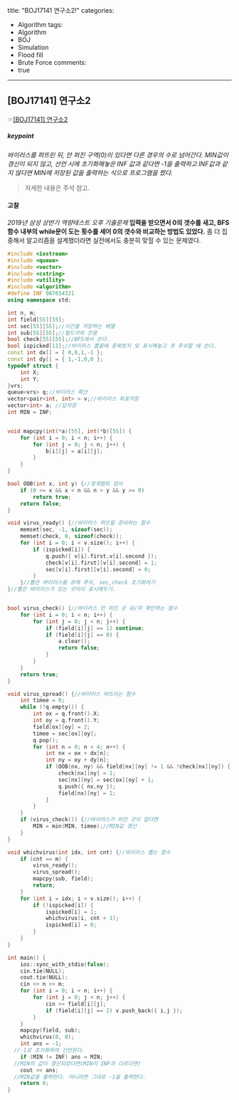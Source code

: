title: "BOJ17141 연구소2!"
categories:
  - Algorithm
tags:
  - Algorithm
  - BOJ
  - Simulation
  - Flood fill
  - Brute Force
comments:
  - true
---

## [BOJ17141] 연구소2
 ☞[[BOJ17141] 연구소2](https://www.acmicpc.net/problem/17141)

##### keypoint
*바이러스를 퍼뜨린 뒤, 안 퍼진 구역(0)이
있다면 다른 경우의 수로 넘어간다.
MIN값이 갱신이 되지 않고, 선언 시에
초기화해놓은 INF 값과 같다면
-1을 출력하고 INF값과 같지 않다면
MIN에 저장된 값을 출력하는 식으로
프로그램을 짰다.*
>자세한 내용은 주석 참고.
#### 고찰
*2019년 삼성 상반기 역량테스트 오후 기출문제*
**입력을 받으면서 0의 갯수를 새고,
BFS함수 내부의 while문이 도는 횟수를
세어 0의 갯수와 비교하는 방법도 있었다.**
좀 더 집중해서 알고리즘을 설계했더라면
실전에서도 충분히 맞힐 수 있는 문제였다.

```cpp
#include <iostream>
#include <queue>
#include <vector>
#include <cstring>
#include <utility>
#include <algorithm>
#define INF 987654321
using namespace std;

int n, m;
int field[55][55];
int sec[55][55];//시간을 저장하는 배열
int sub[55][55];//필드카피 전용
bool check[55][55];//BFS에서 쓴다.
bool ispicked[11];//바이러스 뽑을때 중복방지 및 표시해놓고 큐 푸쉬할 때 쓴다.
const int dx[] = { 0,0,1,-1 };
const int dy[] = { 1,-1,0,0 };
typedef struct {
	int X;
	int Y;
}vrs;
queue<vrs> q;//바이러스 확산
vector<pair<int, int> > v;//바이러스 좌표저장
vector<int> a; //답저장
int MIN = INF;


void mapcpy(int(*a)[55], int(*b)[55]) {
	for (int i = 0; i < n; i++) {
		for (int j = 0; j < n; j++) {
			b[i][j] = a[i][j];
		}
	}
}

bool OOB(int x, int y) {//경계범위 검사
	if (0 <= x && x < n && n > y && y >= 0)
		return true;
	return false;
}

void virus_ready() {//바이러스 퍼뜨릴 준비하는 함수
	memset(sec, -1, sizeof(sec));
	memset(check, 0, sizeof(check));
	for (int i = 0; i < v.size(); i++) {
		if (ispicked[i]) {
			q.push({ v[i].first,v[i].second });
			check[v[i].first][v[i].second] = 1;
			sec[v[i].first][v[i].second] = 0;
		}
	}//뽑은 바이러스를 큐에 푸쉬, sec,check 초기화하기
}//뽑은 바이러스가 있는 곳미리 표시해두기.


bool virus_check() {//바이러스 안 퍼진 곳 유/무 확인하는 함수
	for (int i = 0; i < n; i++) {
		for (int j = 0; j < n; j++) {
			if (field[i][j] == 1) continue;
			if (field[i][j] == 0) {
				a.clear();
				return false;
			}
		}
	}
	return true;
}

void virus_spread() {//바이러스 퍼뜨리는 함수
	int timee = 0;
	while (!q.empty()) {
		int ox = q.front().X;
		int oy = q.front().Y;
		field[ox][oy] = 2;
		timee = sec[ox][oy];
		q.pop();
		for (int n = 0; n < 4; n++) {
			int nx = ox + dx[n];
			int ny = oy + dy[n];
			if (OOB(nx, ny) && field[nx][ny] != 1 && !check[nx][ny]) {
				check[nx][ny] = 1;
				sec[nx][ny] = sec[ox][oy] + 1;
				q.push({ nx,ny });
				field[nx][ny] = 2;
			}
		}
	}
	if (virus_check()) {//바이러스가 퍼진 곳이 없다면
		MIN = min(MIN, timee);//MIN값 갱신
	}
}

void whichvirus(int idx, int cnt) {//바이러스 뽑는 함수
	if (cnt == m) {
		virus_ready();
		virus_spread();
		mapcpy(sub, field);
		return;
	}
	for (int i = idx; i < v.size(); i++) {
		if (!ispicked[i]) {
			ispicked[i] = 1;
			whichvirus(i, cnt + 1);
			ispicked[i] = 0;
		}
	}
}

int main() {
	ios::sync_with_stdio(false);
	cin.tie(NULL);
	cout.tie(NULL);
	cin >> n >> m;
	for (int i = 0; i < n; i++) {
		for (int j = 0; j < n; j++) {
			cin >> field[i][j];
			if (field[i][j] == 2) v.push_back({ i,j });
		}
	}
	mapcpy(field, sub);
	whichvirus(0, 0);
	int ans = -1;
  //-1로 초기화하여 선언한다.
	if (MIN != INF) ans = MIN;
  //MIN의 값이 갱신되었다면(MIN이 INF과 다르다면)
	cout << ans;
  //MIN값을 출력한다. 아니라면 그대로 -1을 출력한다.
	return 0;
}
```
